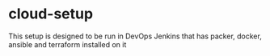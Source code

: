 # cloud-setup

This setup is designed to be run in DevOps Jenkins that has packer, docker, ansible and terraform installed on it

